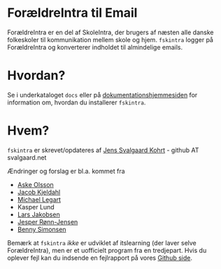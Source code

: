 ForældreIntra til Email
=======================

ForældreIntra er en del af SkoleIntra, der brugers af næsten alle danske folkeskoler til kommunikation mellem skole og hjem. ```fskintra``` logger på ForældreIntra og konverterer indholdet til almindelige emails.


Hvordan?
========

Se i underkataloget ```docs``` eller på [ dokumentationshjemmesiden](https://svalgaard.github.io/fskintra/) for information om, hvordan du installerer ```fskintra```.


Hvem?
=====

```fskintra``` er skrevet/opdateres af
[Jens Svalgaard Kohrt](http://svalgaard.net/jens/) - github AT svalgaard.net

Ændringer og forslag er bl.a. kommet fra
* [Aske Olsson](https://github.com/dvaske)
* [Jacob Kjeldahl](https://github.com/kjeldahl)
* [Michael Legart](https://github.com/legart)
* Kasper Lund
* [Lars Jakobsen](https://github.com/LaJako)
* [Jesper Rønn-Jensen](https://github.com/jesperronn)
* [Benny Simonsen](https://github.com/bennyslbs)

Bemærk at ```fskintra``` *ikke* er udviklet af itslearning (der laver selve ForældreIntra), men er et uofficielt program fra en tredjepart. Hvis du oplever fejl kan du indsende en fejlrapport på vores [Github side](https://github.com/svalgaard/fskintra/issues).
